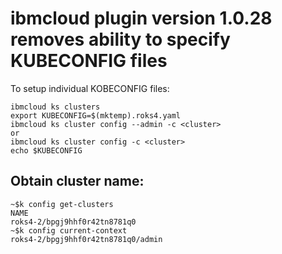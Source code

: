 # ibmcloud plugin version 1.0.28 removes ability to specify KUBECONFIG files

To setup individual KOBECONFIG files:


```
ibmcloud ks clusters
export KUBECONFIG=$(mktemp).roks4.yaml
ibmcloud ks cluster config --admin -c <cluster>
or
ibmcloud ks cluster config -c <cluster>
echo $KUBECONFIG
```

## Obtain cluster name:
```
~$k config get-clusters
NAME
roks4-2/bpgj9hhf0r42tn8781q0
~$k config current-context
roks4-2/bpgj9hhf0r42tn8781q0/admin
```
